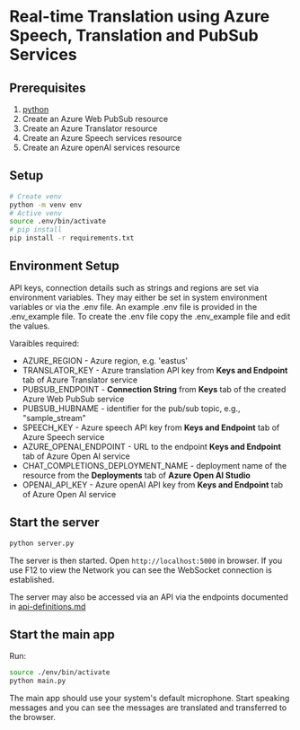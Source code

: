 # Real-time Translation using Azure Speech, Translation and PubSub Services


## Prerequisites

1. [python](https://www.python.org/)
2. Create an Azure Web PubSub resource
3. Create an Azure Translator resource
4. Create an Azure Speech services resource
5. Create an Azure openAI services resource

## Setup

```bash
# Create venv
python -m venv env
# Active venv
source .env/bin/activate
# pip install
pip install -r requirements.txt
```

## Environment Setup

API keys, connection details such as strings and regions are set via environment variables.  They may either be set in system environment variables or via the .env file.  An example .env file is provided in the .env_example file.  To create the .env file copy the .env_example file and edit the values.

Varaibles required:
* AZURE_REGION - Azure region, e.g. 'eastus'
* TRANSLATOR_KEY - Azure translation API key from **Keys and Endpoint** tab of Azure Translator service
* PUBSUB_ENDPOINT - **Connection String** from **Keys** tab of the created Azure Web PubSub service
* PUBSUB_HUBNAME - identifier for the pub/sub topic, e.g., "sample_stream"
* SPEECH_KEY - Azure speech API key from **Keys and Endpoint** tab of Azure Speech service
* AZURE_OPENAI_ENDPOINT - URL to the endpoint **Keys and Endpoint** tab of Azure Open AI service
* CHAT_COMPLETIONS_DEPLOYMENT_NAME - deployment name of the resource from the **Deployments** tab of **Azure Open AI Studio**
* OPENAI_API_KEY - Azure openAI API key from **Keys and Endpoint** tab of Azure Open AI service

## Start the server

```bash
python server.py 
```

The server is then started. Open `http://localhost:5000` in browser. If you use F12 to view the Network you can see the WebSocket connection is established.

The server may also be accessed via an API via the endpoints documented in [api-definitions.md](/api-definitions.md)

## Start the main app

Run:

```bash
source ./env/bin/activate
python main.py
```

The main app should use your system's default microphone.  Start speaking messages and you can see the messages are translated and transferred to the browser.

